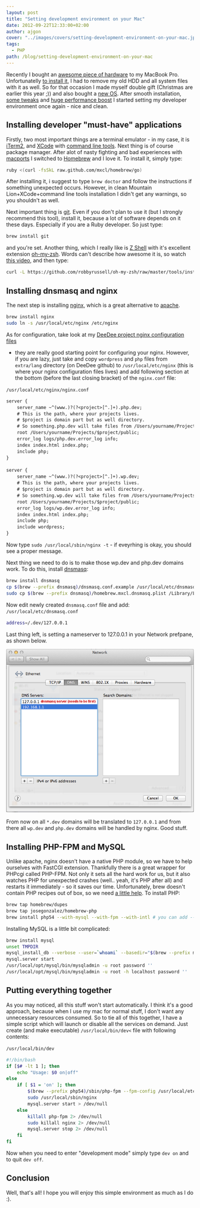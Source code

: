 ```yaml
---
layout: post
title: "Setting development environment on your Mac"
date: 2012-09-22T12:33:00+02:00
author: ajgon
cover: "../images/covers/setting-development-environment-on-your-mac.jpg"
tags:
  - PHP
path: /blog/setting-development-environment-on-your-mac
---
```


Recently I bought an
[awesome piece of hardware](https://www.anandtech.com/show/4253/the-crucial-m4-micron-c400-ssd-review)
to my MacBook Pro. Unfortunatelly
[to install it](https://www.ifixit.com/Guide/Installing-MacBook-Pro-13-Inch-Unibody-Early-2011-Hard-Drive-Replacement/5119/1),
I had to remove my old HDD and all system files with it as well. So for that
occasion I made myself double gift (Christmas are earlier this year ;)) and
also bought a [new OS](https://www.apple.com/osx/). After smooth installation,
[some tweaks](https://bit.ly/1HWbY6S)
and [huge performance boost](https://bit.ly/2omWcLS)
I started setting my developer environment once again - nice and clean.

<!--more-->

## Installing developer "must-have" applications

Firstly, two most important things are a terminal emulator - in my case, it is
[iTerm2](https://www.iterm2.com/#/section/home), and
[XCode](https://developer.apple.com/technologies/tools/) with
[command line tools](https://stackoverflow.com/questions/9329243/xcode-4-4-command-line-tools).
Next thing is of course package manager. After alot of nasty fighting and bad
experiences with [macports](https://www.macports.org/) I switched to
[Homebrew](https://mxcl.github.com/homebrew/) and I love it. To install it,
simply type:

```bash
ruby <(curl -fsSkL raw.github.com/mxcl/homebrew/go)
```

After installing it, i suggest to type `brew doctor` and follow the
instructions if something unexpected occurs. However, in clean
Mountain Lion+XCode+command line tools installation I didn't get any warnings,
so you shouldn't as well.

Next important thing is [git](https://git-scm.com/). Even if you don't plan to
use it (but I strongly recommend this tool), install it, because a lot of
software depends on it these days. Especially if you are a Ruby developer.
So just type:

```bash
brew install git
```

and you're set. Another thing, which I really like is
[Z Shell](https://www.zsh.org/) with it's excellent extension
[oh-my-zsh](https://github.com/robbyrussell/oh-my-zsh). Words can't describe
how awesome it is, so watch
[this video](https://www.youtube.com/watch?v=m07MiM6rmMc), and then type:

```bash
curl -L https://github.com/robbyrussell/oh-my-zsh/raw/master/tools/install.sh | sh
```

## Installing dnsmasq and nginx

The next step is installing [nginx](https://nginx.org/), which is a great
alternative to [apache](https://www.apache.org/).

```bash
brew install nginx
sudo ln -s /usr/local/etc/nginx /etc/nginx
```

As for configuration, take look at my
[DeeDee project nginx configuration files](https://github.com/ajgon/DeeDee/tree/master/etc/nginx)
- they are really good starting point for configuring your nginx. However, if
you are lazy, just take and copy `wordpress` and `php` files from `extra/lang`
directory (on DeeDee github) to `/usr/local/etc/nginx` (this is where your
nginx configuration files lives) and add following section at the bottom
(before the last closing bracket) of the `nginx.conf` file:

`/usr/local/etc/nginx/nginx.conf`
```txt
server {
    server_name ~^(www.)?(?<project>[^.]+).php.dev;
    # This is the path, where your projects lives.
    # $project is domain part but as well directory.
    # So something.php.dev will take files from /Users/yourname/Projects/something/public
    root /Users/yourname/Projects/$project/public;
    error_log logs/php.dev.error_log info;
    index index.html index.php;
    include php;
}

server {
    server_name ~^(www.)?(?<project>[^.]+).wp.dev;
    # This is the path, where your projects lives.
    # $project is domain part but as well directory.
    # So something.wp.dev will take files from /Users/yourname/Projects/something/public
    root /Users/yourname/Projects/$project/public;
    error_log logs/wp.dev.error_log info;
    index index.html index.php;
    include php;
    include wordpress;
}
```

Now type `sudo /usr/local/sbin/nginx -t` - if eveyrhing is okay, you should see
a proper message.

Next thing we need to do is to make those wp.dev and php.dev domains work. To
do this, install [dnsmasq](https://bit.ly/1XAorA4):

```bash
brew install dnsmasq
cp $(brew --prefix dnsmasq)/dnsmasq.conf.example /usr/local/etc/dnsmasq.conf
sudo cp $(brew --prefix dnsmasq)/homebrew.mxcl.dnsmasq.plist /Library/LaunchDaemons
```

Now edit newly created `dnsmasq.conf` file and add:
`/usr/local/etc/dnsmasq.conf`
```bash
address=/.dev/127.0.0.1
```

Last thing left, is setting a nameserver to 127.0.0.1 in your Network prefpane,
as shown below.

![dnsmasq configuration](../images/upload/dnsmasq.png)

From now on all `*.dev` domains will be translated to `127.0.0.1` and from there
all `wp.dev` and `php.dev` domains will be handled by nginx. Good stuff.

## Installing PHP-FPM and MySQL

Unlike apache, nginx doesn't have a native PHP module, so we have to help
ourselves with FastCGI extension. Thankfully there is a great wrapper for
PHPcgi called PHP-FPM. Not only it sets all the hard work for us, but it also
watches PHP for unexpected crashes (well.. yeah, it's PHP after all) and
restarts it immediately - so it saves our time. Unfortunately, brew doesn't
contain PHP recipes out of box, so we need
[a little help](https://github.com/josegonzalez/homebrew-php). To install PHP:

```bash
brew tap homebrew/dupes
brew tap josegonzalez/homebrew-php
brew install php54 --with-mysql --with-fpm --with-intl # you can add --with-pgsql if you are using it
```

Installing MySQL is a little bit complicated:

```bash
brew install mysql
unset TMPDIR
mysql_install_db --verbose --user=`whoami` --basedir="$(brew --prefix mysql)" --datadir=/usr/local/var/mysql --tmpdir=/tmp
mysql.server start
/usr/local/opt/mysql/bin/mysqladmin -u root password ''
/usr/local/opt/mysql/bin/mysqladmin -u root -h localhost password ''
```

## Putting everything together

As you may noticed, all this stuff won't start automatically. I think it's a
good approach, because when I use my mac for normal stuff, I don't want any
unnecessary resources consumed. So to tie all of this together, I have a simple
script which will launch or disable all the services on demand. Just create
(and make executable) `/usr/local/bin/dev<` file with following contents:

`/usr/local/bin/dev`
```bash
#!/bin/bash
if [$# -lt 1 ]; then
    echo "Usage: $0 on|off"
else
    if [ $1 = 'on' ]; then
        $(brew --prefix php54)/sbin/php-fpm --fpm-config /usr/local/etc/php/5.4/php-fpm.conf 2> /dev/null &
        sudo /usr/local/sbin/nginx
        mysql.server start > /dev/null
    else
        killall php-fpm 2> /dev/null
        sudo killall nginx 2> /dev/null
        mysql.server stop 2> /dev/null
    fi
fi
```

Now when you need to enter "development mode" simply type `dev on` and to quit
`dev off`.

## Conclusion

Well, that's all! I hope you will enjoy this simple environment as much as
I do :).

